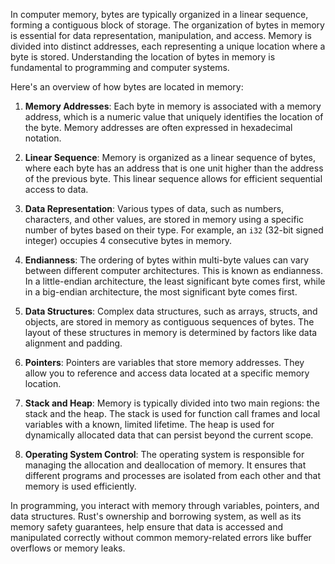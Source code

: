 In computer memory, bytes are typically organized in a linear sequence, forming a contiguous block of storage. The organization of bytes in memory is essential for data representation, manipulation, and access. Memory is divided into distinct addresses, each representing a unique location where a byte is stored. Understanding the location of bytes in memory is fundamental to programming and computer systems.

Here's an overview of how bytes are located in memory:

1. **Memory Addresses**: Each byte in memory is associated with a memory address, which is a numeric value that uniquely identifies the location of the byte. Memory addresses are often expressed in hexadecimal notation.

2. **Linear Sequence**: Memory is organized as a linear sequence of bytes, where each byte has an address that is one unit higher than the address of the previous byte. This linear sequence allows for efficient sequential access to data.

3. **Data Representation**: Various types of data, such as numbers, characters, and other values, are stored in memory using a specific number of bytes based on their type. For example, an `i32` (32-bit signed integer) occupies 4 consecutive bytes in memory.

4. **Endianness**: The ordering of bytes within multi-byte values can vary between different computer architectures. This is known as endianness. In a little-endian architecture, the least significant byte comes first, while in a big-endian architecture, the most significant byte comes first.

5. **Data Structures**: Complex data structures, such as arrays, structs, and objects, are stored in memory as contiguous sequences of bytes. The layout of these structures in memory is determined by factors like data alignment and padding.

6. **Pointers**: Pointers are variables that store memory addresses. They allow you to reference and access data located at a specific memory location.

7. **Stack and Heap**: Memory is typically divided into two main regions: the stack and the heap. The stack is used for function call frames and local variables with a known, limited lifetime. The heap is used for dynamically allocated data that can persist beyond the current scope.

8. **Operating System Control**: The operating system is responsible for managing the allocation and deallocation of memory. It ensures that different programs and processes are isolated from each other and that memory is used efficiently.

In programming, you interact with memory through variables, pointers, and data structures. Rust's ownership and borrowing system, as well as its memory safety guarantees, help ensure that data is accessed and manipulated correctly without common memory-related errors like buffer overflows or memory leaks.
